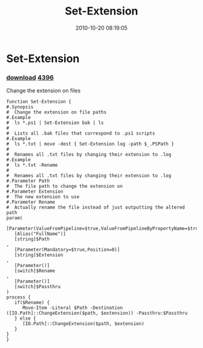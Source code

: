 ﻿---
pid:            2314
parent:         0
children:       4396
poster:         Joel Bennett
title:          Set-Extension
date:           2010-10-20 08:19:05
description:    Change the extension on files
format:         posh
---

# Set-Extension

### [download](2314.ps1)  [4396](4396.md)

Change the extension on files

```posh
function Set-Extension { 
#.Synopsis
#  Change the extension on file paths
#.Example
#  ls *.ps1 | Set-Extension bak | ls
#
#  Lists all .bak files that correspond to .ps1 scripts
#.Example
#  ls *.txt | move -dest { Set-Extension log -path $_.PSPath }
#
#  Renames all .txt files by changing their extension to .log
#.Example
#  ls *.txt -Rename
#
#  Renames all .txt files by changing their extension to .log
#.Parameter Path
#  The file path to change the extension on
#.Parameter Extension
#  The new extension to use
#.Parameter Rename
#  Actually rename the file instead of just outputting the altered path
param(
   [Parameter(ValueFromPipeline=$true,ValueFromPipelineByPropertyName=$true,Mandatory=$true)]
   [Alias("FullName")]
   [string]$Path
,
   [Parameter(Mandatory=$true,Position=0)]
   [string]$Extension
,
   [Parameter()]
   [switch]$Rename
,
   [Parameter()]
   [switch]$Passthru
) 
process { 
   if($Rename) {
      Move-Item -Literal $Path -Destination ([IO.Path]::ChangeExtension($path, $extension)) -Passthru:$Passthru
   } else {
      [IO.Path]::ChangeExtension($path, $extension) 
   }
}
}

```
